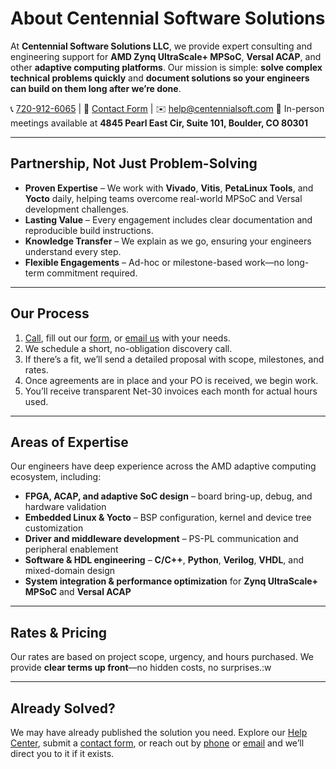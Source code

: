 # About Centennial Software Solutions

At **Centennial Software Solutions LLC**, we provide expert consulting and engineering support for **AMD Zynq UltraScale+ MPSoC**, **Versal ACAP**, and other **adaptive computing platforms**.
Our mission is simple: **solve complex technical problems quickly** and **document solutions so your engineers can build on them long after we’re done**.

📞 [720-912-6065](tel:720-912-6065)  |  📝 [Contact Form](/contact/)  |  ✉️ [help@centennialsoft.com](mailto:help@centennialsoft.com?subject=Support%20Request)
📍 In-person meetings available at **4845 Pearl East Cir, Suite 101, Boulder, CO 80301**

---

## Partnership, Not Just Problem-Solving

* **Proven Expertise** – We work with **Vivado**, **Vitis**, **PetaLinux Tools**, and **Yocto** daily, helping teams overcome real-world MPSoC and Versal development challenges.
* **Lasting Value** – Every engagement includes clear documentation and reproducible build instructions.
* **Knowledge Transfer** – We explain as we go, ensuring your engineers understand every step.
* **Flexible Engagements** – Ad-hoc or milestone-based work—no long-term commitment required.

---

## Our Process

1. [Call](tel:720-912-6065), fill out our [form](/contact/), or [email us](mailto:help@centennialsoft.com?subject=Support%20Request) with your needs.
2. We schedule a short, no-obligation discovery call.
3. If there’s a fit, we’ll send a detailed proposal with scope, milestones, and rates.
4. Once agreements are in place and your PO is received, we begin work.
5. You’ll receive transparent Net-30 invoices each month for actual hours used.

---

## Areas of Expertise

Our engineers have deep experience across the AMD adaptive computing ecosystem, including:

* **FPGA, ACAP, and adaptive SoC design** – board bring-up, debug, and hardware validation
* **Embedded Linux & Yocto** – BSP configuration, kernel and device tree customization
* **Driver and middleware development** – PS-PL communication and peripheral enablement
* **Software & HDL engineering** – **C/C++**, **Python**, **Verilog**, **VHDL**, and mixed-domain design
* **System integration & performance optimization** for **Zynq UltraScale+ MPSoC** and **Versal ACAP**

---

## Rates & Pricing

Our rates are based on project scope, urgency, and hours purchased.
We provide **clear terms up front**—no hidden costs, no surprises.:w

---

## Already Solved?

We may have already published the solution you need.
Explore our [Help Center](/help/), submit a [contact form](/contact/), or reach out by [phone](tel:720-912-6065) or [email](mailto:help@centennialsoft.com?subject=Solved%20this%3F) and we’ll direct you to it if it exists.
